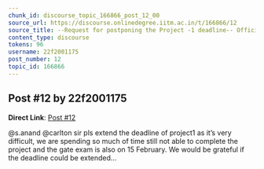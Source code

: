 ```yaml
---
chunk_id: discourse_topic_166866_post_12_00
source_url: https://discourse.onlinedegree.iitm.ac.in/t/166866/12
source_title: --Request for postponing the Project -1 deadline-- Official Response: Extended :)
content_type: discourse
tokens: 96
username: 22f2001175
post_number: 12
topic_id: 166866
---
```


## Post #12 by 22f2001175

**Direct Link**: [Post #12](https://discourse.onlinedegree.iitm.ac.in/t/166866/12)

@s.anand @carlton sir pls extend the deadline of project1 as it’s very difficult, we are spending so much of time still not able to complete the project and the gate exam is also on 15 February. We would be grateful if the deadline could be extended…
